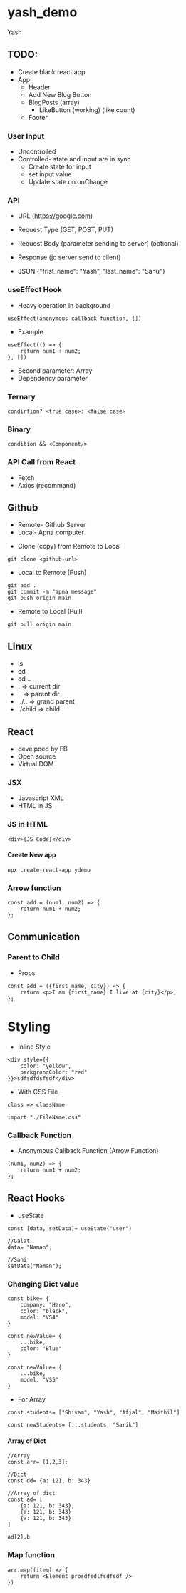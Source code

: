 # yash_demo

Yash

## TODO:

-   Create blank react app
-   App
    -   Header
    -   Add New Blog Button
    -   BlogPosts (array)
        -   LikeButton (working) (like count)
    -   Footer

### User Input

* Uncontrolled
* Controlled- state and input are in sync
  * Create state for input
  * set input value
  * Update state on onChange

### API

-   URL (https://google.com)
-   Request Type (GET, POST, PUT)
-   Request Body (parameter sending to server) (optional)

-   Response (jo server send to client)
-   JSON {"frist_name": "Yash", "last_name": "Sahu"}

### useEffect Hook

-   Heavy operation in background

```
useEffect(anonymous callback function, [])
```

-   Example

```
useEffect(() => {
    return num1 + num2;
}, [])
```

-   Second parameter: Array
-   Dependency parameter

### Ternary

```
condirtion? <true case>: <false case>
```

### Binary

```
condition && <Component/>
```

### API Call from React

-   Fetch
-   Axios (recommand)

## Github

-   Remote- Github Server
-   Local- Apna computer

*   Clone (copy) from Remote to Local

```
git clone <github-url>
```

-   Local to Remote (Push)

```
git add .
git commit -m "apna message"
git push origin main
```

-   Remote to Local (Pull)

```
git pull origin main
```

## Linux

-   ls
-   cd <folder>
-   cd ..
-   . => current dir
-   .. => parent dir
-   ../.. => grand parent
-   ./child => child

## React

-   develpoed by FB
-   Open source
-   Virtual DOM

### JSX

-   Javascript XML
-   HTML in JS

### JS in HTML

```
<div>{JS Code}</div>
```

#### Create New app

```
npx create-react-app ydemo
```

### Arrow function

```
const add = (num1, num2) => {
    return num1 + num2;
};
```

## Communication

### Parent to Child

-   Props

```
const add = ({first_name, city}) => {
    return <p>I am {first_name} I live at {city}</p>;
};
```

# Styling

-   Inline Style

```
<div style={{
    color: "yellow",
    backgrondColor: "red"
}}>sdfsdfdsfsdf</div>
```

-   With CSS File

```
class => className
```

```
import "./FileName.css"
```

### Callback Function

-   Anonymous Callback Function (Arrow Function)

```
(num1, num2) => {
    return num1 + num2;
};
```

## React Hooks

-   useState

```
const [data, setData]= useState("user")

//Galat
data= "Naman";

//Sahi
setData("Naman");
```

### Changing Dict value

```
const bike= {
    company: "Hero",
    color: "black",
    model: "VS4"
}

const newValue= {
    ...bike,
    color: "Blue"
}

const newValue= {
    ...bike,
    model: "VS5"
}
```

-   For Array

```
const students= ["Shivam", "Yash", "Afjal", "Maithil"]

const newStudents= [...students, "Sarik"]
```

#### Array of Dict

```
//Array
const arr= [1,2,3];

//Dict
const dd= {a: 121, b: 343}

//Array of dict
const ad= [
    {a: 121, b: 343},
    {a: 121, b: 343}
    {a: 121, b: 343}
]

ad[2].b
```

### Map function

```
arr.map((item) => {
    return <Element prosdfsdlfsdfsdf />
})
```
